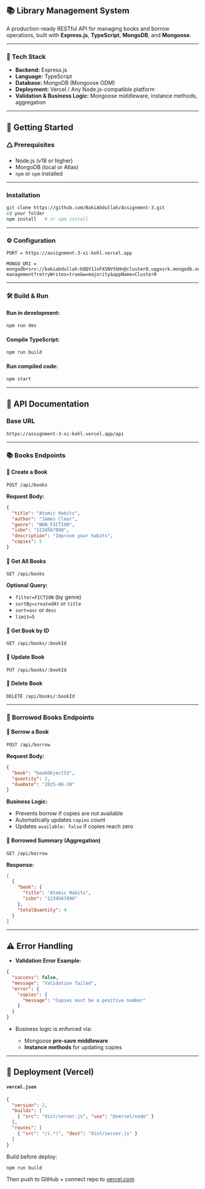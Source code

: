 ## 📚 Library Management System

A production-ready RESTful API for managing books and borrow operations, built with **Express.js**, **TypeScript**, **MongoDB**, and **Mongoose**.

---

### 🧰 Tech Stack

* **Backend:** Express.js
* **Language:** TypeScript
* **Database:** MongoDB (Mongoose ODM)
* **Deployment:** Vercel / Any Node.js-compatible platform
* **Validation & Business Logic:** Mongoose middleware, instance methods, aggregation

---

## 🚀 Getting Started

### 🛆 Prerequisites

* Node.js (v18 or higher)
* MongoDB (local or Atlas)
* `npm` or `npm` installed

---

###  Installation

```bash
git clone https://github.com/BakiAbdullah/Assignment-3.git
cd your folder
npm install   # or npm install
```

---

### ⚙️ Configuration

```env
PORT = https://assignment-3-xi-kohl.vercel.app

MONGO_URI = mongodb+srv://bakiabdullah:bQQV1JxFXSNVtbHn@cluster0.uqgxsrk.mongodb.net/library-management?retryWrites=true&w=majority&appName=Cluster0
```

---

### 🛠️ Build & Run

#### Run in development:

```bash
npm run dev
```

#### Compile TypeScript:

```bash
npm run build
```

#### Run compiled code:

```bash
npm start
```

---

## 📘 API Documentation

### Base URL

```
https://assignment-3-xi-kohl.vercel.app/api
```

---

### 📚 Books Endpoints

#### 🔸 Create a Book

```
POST /api/books
```

**Request Body:**

```json
{
  "title": "Atomic Habits",
  "author": "James Clear",
  "genre": "NON_FICTION",
  "isbn": "1234567890",
  "description": "Improve your habits",
  "copies": 5
}
```

#### 🔹 Get All Books

```
GET /api/books
```

**Optional Query:**

* `filter=FICTION` (by genre)
* `sortBy=createdAt` or `title`
* `sort=asc` or `desc`
* `limit=5`

#### 🔹 Get Book by ID

```
GET /api/books/:bookId
```

#### 🔸 Update Book

```
PUT /api/books/:bookId
```

#### 🔻 Delete Book

```
DELETE /api/books/:bookId
```

---

### 📖 Borrowed Books Endpoints

#### 🔸 Borrow a Book

```
POST /api/borrow
```

**Request Body:**

```json
{
  "book": "bookObjectId",
  "quantity": 2,
  "dueDate": "2025-06-30"
}
```

**Business Logic:**

* Prevents borrow if copies are not available
* Automatically updates `copies` count
* Updates `available: false` if copies reach zero

#### 🔹 Borrowed Summary (Aggregation)

```
GET /api/borrow
```

**Response:**

```json
[
  {
    "book": {
      "title": "Atomic Habits",
      "isbn": "1234567890"
    },
    "totalQuantity": 4
  }
]
```

---

## ⚠️ Error Handling

* **Validation Error Example:**

```json
{
  "success": false,
  "message": "Validation failed",
  "error": {
    "copies": {
      "message": "Copies must be a positive number"
    }
  }
}
```

* Business logic is enforced via:

  * Mongoose **pre-save middleware**
  * **Instance methods** for updating copies


---

## 🚀 Deployment (Vercel)

#### `vercel.json`

```json
{
  "version": 2,
  "builds": [
    { "src": "dist/server.js", "use": "@vercel/node" }
  ],
  "routes": [
    { "src": "/(.*)", "dest": "dist/server.js" }
  ]
}
```

Build before deploy:

```bash
npm run build
```

Then push to GitHub + connect repo to [vercel.com](https://vercel.com)


